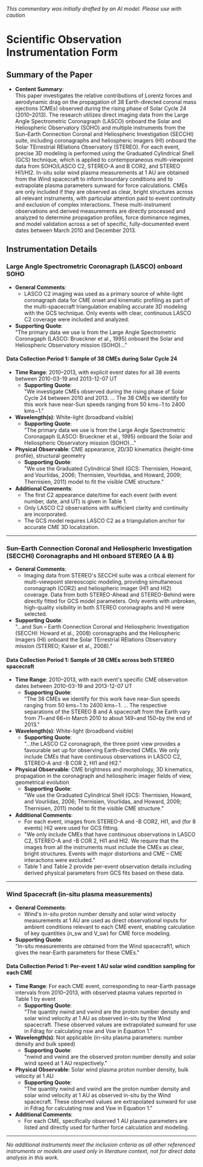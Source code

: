 _This commentary was initially drafted by an AI model. Please use with caution_

# Scientific Observation Instrumentation Form

## Summary of the Paper
- **Content Summary**:  
  This paper investigates the relative contributions of Lorentz forces and aerodynamic drag on the propagation of 38 Earth-directed coronal mass ejections (CMEs) observed during the rising phase of Solar Cycle 24 (2010–2013). The research utilizes direct imaging data from the Large Angle Spectrometric Coronagraph (LASCO) onboard the Solar and Heliospheric Observatory (SOHO) and multiple instruments from the Sun–Earth Connection Coronal and Heliospheric Investigation (SECCHI) suite, including coronagraphs and heliospheric imagers (HI) onboard the Solar TErrestrial RElations Observatory (STEREO). For each event, precise 3D modeling is performed using the Graduated Cylindrical Shell (GCS) technique, which is applied to contemporaneous multi-viewpoint data from SOHO/LASCO C2, STEREO-A and B COR2, and STEREO HI1/HI2. In-situ solar wind plasma measurements at 1 AU are obtained from the Wind spacecraft to inform boundary conditions and to extrapolate plasma parameters sunward for force calculations. CMEs are only included if they are observed as clear, bright structures across all relevant instruments, with particular attention paid to event continuity and exclusion of complex interactions. These multi-instrument observations and derived measurements are directly processed and analyzed to determine propagation profiles, force dominance regimes, and model validation across a set of specific, fully-documented event dates between March 2010 and December 2013.

## Instrumentation Details

### Large Angle Spectrometric Coronagraph (LASCO) onboard SOHO
- **General Comments**:
  - LASCO C2 imaging was used as a primary source of white-light coronagraph data for CME onset and kinematic profiling as part of the multi-spacecraft triangulation enabling accurate 3D modeling with the GCS technique. Only events with clear, continuous LASCO C2 coverage were included and analyzed.
- **Supporting Quote**:  
  "The primary data we use is from the Large Angle Spectrometric Coronagaph (LASCO: Brueckner et al., 1995) onboard the Solar and Heliospheric Observatory mission (SOHO)..."

#### Data Collection Period 1: Sample of 38 CMEs during Solar Cycle 24
- **Time Range**: 2010–2013, with explicit event dates for all 38 events between 2010-03-19 and 2013-12-07 UT  
  - **Supporting Quote**:  
    "We investigate CMEs observed during the rising phase of Solar Cycle 24 between 2010 and 2013. ... The 38 CMEs we identify for this work have near-Sun speeds ranging from 50 kms−1 to 2400 kms−1."
- **Wavelength(s)**: White-light (broadband visible)
  - **Supporting Quote**:  
    "The primary data we use is from the Large Angle Spectrometric Coronagaph (LASCO: Brueckner et al., 1995) onboard the Solar and Heliospheric Observatory mission (SOHO)..."
- **Physical Observable**: CME appearance, 2D/3D kinematics (height-time profile), structural geometry
  - **Supporting Quote**:  
    "We use the Graduated Cylindrical Shell (GCS: Thernisien, Howard, and Vourlidas, 2006; Thernisien, Vourlidas, and Howard, 2009; Thernisien, 2011) model to ﬁt the visible CME structure."
- **Additional Comments**:  
  - The first C2 appearance date/time for each event (with event number, date, and UT) is given in Table 1.
  - Only LASCO C2 observations with sufficient clarity and continuity are incorporated.
  - The GCS model requires LASCO C2 as a triangulation anchor for accurate CME 3D localization.

---

### Sun–Earth Connection Coronal and Heliospheric Investigation (SECCHI) Coronagraphs and HI onboard STEREO (A & B)
- **General Comments**:
  - Imaging data from STEREO's SECCHI suite was a critical element for multi-viewpoint stereoscopic modeling, providing simultaneous coronagraph (COR2) and heliospheric imager (HI1 and HI2) coverage. Data from both STEREO-Ahead and STEREO-Behind were directly fitted for GCS model parameters. Only events with unbroken, high-quality visibility in both STEREO coronagraphs and HI were selected.
- **Supporting Quote**:  
  "...and Sun – Earth Connection Coronal and Heliospheric Investigation (SECCHI: Howard et al., 2008) coronagraphs and the Heliospheric Imagers (HI) onboard the Solar TErrestrial RElations Observatory mission (STEREO; Kaiser et al., 2008)."

#### Data Collection Period 1: Sample of 38 CMEs across both STEREO spacecraft
- **Time Range**: 2010–2013, with each event's specific CME observation dates between 2010-03-19 and 2013-12-07 UT
  - **Supporting Quote**:  
    "The 38 CMEs we identify for this work have near-Sun speeds ranging from 50 kms−1 to 2400 kms−1. ... The respective separations of the STEREO B and A spacecraft from the Earth vary from 71◦and 66◦in March 2010 to about 149◦and 150◦by the end of 2013."
- **Wavelength(s)**: White-light (broadband visible)
  - **Supporting Quote**:  
    "...the LASCO C2 coronagraph, the three point view provides a favourable set up for observing Earth-directed CMEs. We only include CMEs that have continuous observations in LASCO C2, STEREO-A and -B COR 2, HI1 and HI2."
- **Physical Observable**: CME brightness and morphology, 3D kinematics, propagation in the coronagraph and heliospheric imager fields of view, geometrical evolution
  - **Supporting Quote**:  
    "We use the Graduated Cylindrical Shell (GCS: Thernisien, Howard, and Vourlidas, 2006; Thernisien, Vourlidas, and Howard, 2009; Thernisien, 2011) model to ﬁt the visible CME structure."
- **Additional Comments**:  
  - For each event, images from STEREO-A and -B COR2, HI1, and (for 8 events) HI2 were used for GCS fitting.
  - "We only include CMEs that have continuous observations in LASCO C2, STEREO-A and -B COR 2, HI1 and HI2. We require that the images from all the instruments must include the CMEs as clear, bright structures. Events with major distortions and CME – CME interactions were excluded."
  - Table 1 and Table 2 provide per-event observation details including derived physical parameters from GCS fits based on these data.

---

### Wind Spacecraft (in-situ plasma measurements)
- **General Comments**:
  - Wind's in-situ proton number density and solar wind velocity measurements at 1 AU are used as direct observational inputs for ambient conditions relevant to each CME event, enabling calculation of key quantities (n_sw and V_sw) for CME force modeling.
- **Supporting Quote**:  
  "In-situ measurements are obtained from the Wind spacecraft1, which gives the near-Earth parameters for these CMEs."
  
#### Data Collection Period 1: Per-event 1 AU solar wind condition sampling for each CME
- **Time Range**: For each CME event, corresponding to near-Earth passage intervals from 2010–2013, with observed plasma values reported in Table 1 by event
  - **Supporting Quote**:  
    "The quantity nwind and vwind are the proton number density and solar wind velocity at 1 AU as observed in-situ by the Wind spacecraft. These observed values are extrapolated sunward for use in Fdrag for calculating nsw and Vsw in Equation 1."
- **Wavelength(s)**: Not applicable (in-situ plasma parameters: number density and bulk speed)
  - **Supporting Quote**:  
    "nwind and vwind are the observed proton number density and solar wind speed at 1 AU respectively."
- **Physical Observable**: Solar wind plasma proton number density, bulk velocity at 1 AU
  - **Supporting Quote**:  
    "The quantity nwind and vwind are the proton number density and solar wind velocity at 1 AU as observed in-situ by the Wind spacecraft. These observed values are extrapolated sunward for use in Fdrag for calculating nsw and Vsw in Equation 1."
- **Additional Comments**:  
  - For each CME, specifically observed 1 AU plasma parameters are listed and directly used for further force calculation and modeling.

---

*No additional instruments meet the inclusion criteria as all other referenced instruments or models are used only in literature context, not for direct data analysis in this work.*
